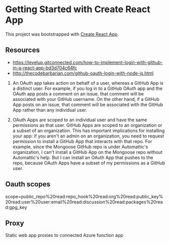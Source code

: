 # Getting Started with Create React App

This project was bootstrapped with [Create React App](https://github.com/facebook/create-react-app).

## Resources

* https://levelup.gitconnected.com/how-to-implement-login-with-github-in-a-react-app-bd3d704c64fc
* http://thecodebarbarian.com/github-oauth-login-with-node-js.html

1. An OAuth app takes action on behalf of a user, whereas a GitHub App is a distinct user. For example, if you log in to a GitHub OAuth app and the OAuth app posts a comment on an issue, that comment will be associated with your GitHub username. On the other hand, if a GitHub App posts on an issue, that comment will be associated with the GitHub App rather than any individual user.

2. OAuth Apps are scoped to an individual user and have the same permissions as that user. GitHub Apps are scoped to an organization or a subset of an organization. This has important implications for installing your app: if you aren't an admin on an organization, you need to request permission to install a GitHub App that interacts with that repo. For example, since the Mongoose GitHub repo is under Automattic's organization, I can't install a GitHub App on the Mongoose repo without Automattic's help. But I can install an OAuth App that pushes to the repo, because OAuth Apps have a subset of my permissions as a GitHub user.

## Oauth scopes

scope=public_repo%20read:repo_hook%20read:org%20read:public_key%20read:user%20user:email%20read:discussion%20read:packages%20read:gpg_key

## Proxy

Static web app proxies to connected Azure function app